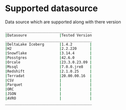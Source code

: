 
<!--
Copyright 2023 ZETARIS Pty Ltd

Permission is hereby granted, free of charge, to any person obtaining a copy of this software and
associated documentation files (the "Software"), to deal in the Software without restriction,
including without limitation the rights to use, copy, modify, merge, publish, distribute, sublicense,
and/or sell copies of the Software, and to permit persons to whom the Software is furnished to do so,
subject to the following conditions:

The above copyright notice and this permission notice shall be included in all copies
or substantial portions of the Software.

THE SOFTWARE IS PROVIDED "AS IS", WITHOUT WARRANTY OF ANY KIND, EXPRESS OR IMPLIED,
INCLUDING BUT NOT LIMITED TO THE WARRANTIES OF MERCHANTABILITY, FITNESS FOR A PARTICULAR PURPOSE AND
NONINFRINGEMENT. IN NO EVENT SHALL THE AUTHORS OR COPYRIGHT HOLDERS BE LIABLE FOR ANY CLAIM,
DAMAGES OR OTHER LIABILITY, WHETHER IN AN ACTION OF CONTRACT, TORT OR OTHERWISE, ARISING FROM,
OUT OF OR IN CONNECTION WITH THE SOFTWARE OR THE USE OR OTHER DEALINGS IN THE SOFTWARE.
-->
# Supported datasource
Data source which are supported along with there version
```bash
________________________________________
|Datasoure               |Tested Version
________________________________________
|DeltaLake Iceberg       |1.4.2        |
|H2                      |2.2.220      |
|Snowflake               |3.14.4       |
|Posstgres               |42.6.0       |
|Orcale                  |23.3.0.23.09 |
|Mssql                   |7.0.0.jre8   |
|Redshift                |2.1.0.25     |
|Terradat                |20.00.00.16  |
|CSV                     |             |
|Parquet                 |             |
|ORC                     |             |
|JSON                    |             |
|AVRO                    |             |
________________________________________

```

